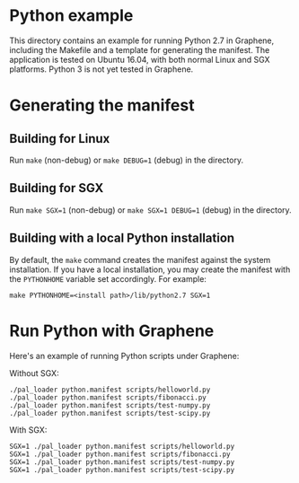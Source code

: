 # Python example

This directory contains an example for running Python 2.7 in Graphene, including
the Makefile and a template for generating the manifest. The application is
tested on Ubuntu 16.04, with both normal Linux and SGX platforms. Python 3 is not
yet tested in Graphene.

# Generating the manifest

## Building for Linux

Run `make` (non-debug) or `make DEBUG=1` (debug) in the directory.

## Building for SGX

Run `make SGX=1` (non-debug) or `make SGX=1 DEBUG=1` (debug) in the directory.

## Building with a local Python installation

By default, the `make` command creates the manifest against the system
installation. If you have a local installation, you may create the manifest
with the `PYTHONHOME` variable set accordingly. For example:

```
make PYTHONHOME=<install path>/lib/python2.7 SGX=1
```

# Run Python with Graphene

Here's an example of running Python scripts under Graphene:

Without SGX:
```
./pal_loader python.manifest scripts/helloworld.py
./pal_loader python.manifest scripts/fibonacci.py
./pal_loader python.manifest scripts/test-numpy.py
./pal_loader python.manifest scripts/test-scipy.py
```

With SGX:
```
SGX=1 ./pal_loader python.manifest scripts/helloworld.py
SGX=1 ./pal_loader python.manifest scripts/fibonacci.py
SGX=1 ./pal_loader python.manifest scripts/test-numpy.py
SGX=1 ./pal_loader python.manifest scripts/test-scipy.py
```
